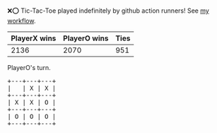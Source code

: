 :x::o: Tic-Tac-Toe played indefinitely by github action runners! See [my workflow](.github/workflows/play.yaml).

|PlayerX wins|PlayerO wins|Ties|
|-|-|-|
|2136|2070|951|

PlayerO's turn.

<pre>
+---+---+---+
|   | X | X |
+---+---+---+
| X | X | O |
+---+---+---+
| O | O | O |
+---+---+---+
</pre>